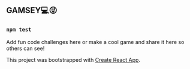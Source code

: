 ## GAMSEY💻😜

### `npm test`

Add fun code challenges here or make a cool game and share it here so others can see!

This project was bootstrapped with [Create React App](https://github.com/facebook/create-react-app).
